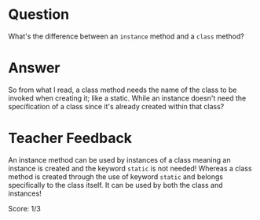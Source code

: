 # Question
What's the difference between an `instance` method and a `class` method?

# Answer

<!-- Instance methods are typically bound to the object of a class, and can access + modify both class and instance variables.

Class methods are strictly bound to the class and can only access class variables. -->

So from what I read, a class method needs the name of the class to be invoked when creating it; like a static. While an instance doesn't need the specification of a class since it's already created within that class?

# Teacher Feedback

An instance method can be used by instances of a class meaning an instance is created and the keyword `static` is not needed! Whereas a class method is created through the use of keyword `static` and belongs specifically to the class itself. It can be used by both the class and instances!

Score: 1/3